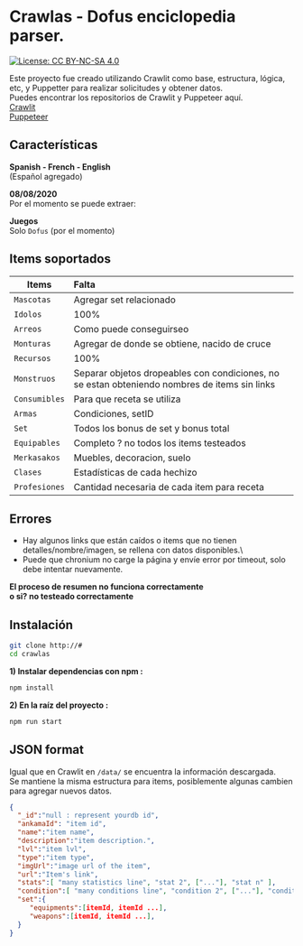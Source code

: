 # Crawlas - Dofus enciclopedia parser.
[![License: CC BY-NC-SA 4.0](https://img.shields.io/badge/License-CC%20BY--NC--SA%204.0-lightgrey.svg)](https://creativecommons.org/licenses/by-nc-sa/4.0/)

Este proyecto fue creado utilizando Crawlit como base, estructura, lógica, etc, y Puppetter para realizar solicitudes y obtener datos.\
Puedes encontrar los repositorios de Crawlit y Puppeteer aquí.\
[Crawlit](https://github.com/dofapi/crawlit-dofus-encyclopedia-parser)\
[Puppeteer](https://github.com/puppeteer/puppeteer)

## Características
**Spanish - French - English**\
(Español agregado)

**08/08/2020**\
Por el momento se puede extraer:

**Juegos**\
Solo `Dofus` (por el momento)

## Items soportados

| Items       | Falta       |
| ------------- |:-------------|
| `Mascotas`     |   Agregar set relacionado  |
| `Idolos`     |  100%  |
| `Arreos`     |   Como puede conseguirseo  |
| `Monturas`     |  Agregar de donde se obtiene, nacido de cruce  |
| `Recursos`     |  100%  |
| `Monstruos`     |   Separar objetos dropeables con condiciones, no se estan obteniendo nombres de items sin links  |
| `Consumibles`     |  Para que receta se utiliza  |
| `Armas`     |  Condiciones, setID  |
| `Set`     |  Todos los bonus de set y bonus total  |
| `Equipables`     |  Completo ? no todos los items testeados  |
| `Merkasakos`     |  Muebles, decoracion, suelo  |
| `Clases`     |  Estadísticas de cada hechizo  |
| `Profesiones`     |  Cantidad necesaria de cada item para receta |

## Errores

- Hay algunos links que están caídos o items que no tienen detalles/nombre/imagen, se rellena con datos disponibles.\
- Puede que chronium no carge la página y envíe error por timeout, solo debe intentar nuevamente.

**El proceso de resumen no funciona correctamente**\
**o si? no testeado correctamente**

## Instalación

``` bash
git clone http://#
cd crawlas
```

**1) Instalar dependencias con npm :**

``` bash
npm install
```

**2) En la raíz del proyecto :**

``` bash
npm run start
```


## JSON format
Igual que en Crawlit en `/data/` se encuentra la información descargada.\
Se mantiene la misma estructura para items, posiblemente algunas cambien para agregar nuevos datos.

```json
{  
  "_id":"null : represent yourdb id",
  "ankamaId": "item id",
  "name":"item name",
  "description":"item description.",
  "lvl":"item lvl",
  "type":"item type",
  "imgUrl":"image url of the item",
  "url":"Item's link",
  "stats":[ "many statistics line", "stat 2", ["..."], "stat n" ],
  "condition":[ "many conditions line", "condition 2", ["..."], "condition n" ],
  "set":{  
     "equipments":[itemId, itemId ...],
     "weapons":[itemId, itemId ...],
  }
}
```
